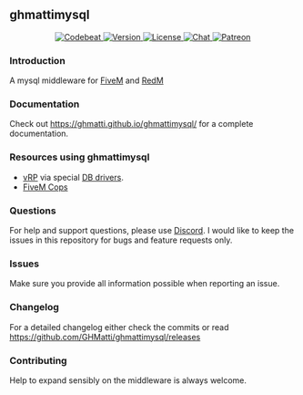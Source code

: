 ## ghmattimysql

<p align="center">
  <a href="https://codebeat.co/projects/github-com-ghmatti-ghmattimysql-master">
    <img src="https://codebeat.co/badges/8ddf346a-1c1a-47a3-8aa6-be8d6e6cb952" alt="Codebeat">
  </a>
  <a href="https://github.com/GHMatti/ghmattimysql/releases">
    <img src="https://img.shields.io/github/v/tag/GHMatti/ghmattimysql" alt="Version">
  </a>
  <a href="https://github.com/GHMatti/ghmattimysql/blob/master/license.md">
    <img src="https://img.shields.io/badge/License-AGPL%20v3-blue.svg" alt="License">
  </a>
  <a href="https://discord.gg/AXcxRjt">
    <img src="https://discordapp.com/api/guilds/715484005343952986/widget.png" alt="Chat">
  </a>
  <a href="https://www.patreon.com/GHMatti">
    <img src="https://img.shields.io/endpoint.svg?url=https%3A%2F%2Fghmatti-patreon-endpoint.herokuapp.com%2Fghmatti&amp;style=for-the-badge" alt="Patreon">
  </a>
</p>

### Introduction

A mysql middleware for [FiveM](https://fivem.net) and [RedM](https://redm.gg/)

### Documentation

Check out https://ghmatti.github.io/ghmattimysql/ for a complete documentation.

### Resources using ghmattimysql
- [vRP](https://github.com/ImagicTheCat/vRP) via special [DB drivers](https://github.com/ImagicTheCat/vRP-db-drivers).
- [FiveM Cops](https://github.com/FiveM-Scripts/Cops_FiveM)

### Questions
For help and support questions, please use [Discord](https://discord.gg/AXcxRjt). I would like to keep the issues in this repository for bugs and feature requests only.

### Issues
Make sure you provide all information possible when reporting an issue.

### Changelog
For a detailed changelog either check the commits or read https://github.com/GHMatti/ghmattimysql/releases

### Contributing
Help to expand sensibly on the middleware is always welcome.
